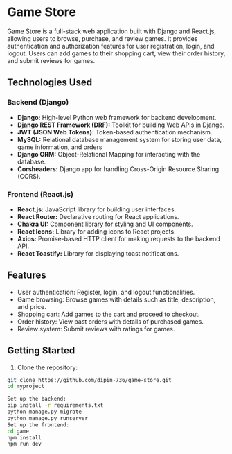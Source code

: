 # Game Store

Game Store is a full-stack web application built with Django and React.js, allowing users to browse, purchase, and review games. It provides authentication and authorization features for user registration, login, and logout. Users can add games to their shopping cart, view their order history, and submit reviews for games.

## Technologies Used

### Backend (Django)

- **Django:** High-level Python web framework for backend development.
- **Django REST Framework (DRF):** Toolkit for building Web APIs in Django.
- **JWT (JSON Web Tokens):** Token-based authentication mechanism.
- **MySQL:** Relational database management system for storing user data, game information, and orders
- **Django ORM:** Object-Relational Mapping for interacting with the database.
- **Corsheaders:** Django app for handling Cross-Origin Resource Sharing (CORS).


### Frontend (React.js)

- **React.js:** JavaScript library for building user interfaces.
- **React Router:** Declarative routing for React applications.
- **Chakra UI:** Component library for styling and UI components.
- **React Icons:** Library for adding icons to React projects.
- **Axios:** Promise-based HTTP client for making requests to the backend API.
- **React Toastify:** Library for displaying toast notifications.

## Features

- User authentication: Register, login, and logout functionalities.
- Game browsing: Browse games with details such as title, description, and price.
- Shopping cart: Add games to the cart and proceed to checkout.
- Order history: View past orders with details of purchased games.
- Review system: Submit reviews with ratings for games.

## Getting Started

1. Clone the repository:

```bash
git clone https://github.com/dipin-736/game-store.git
cd myproject

Set up the backend:
pip install -r requirements.txt
python manage.py migrate
python manage.py runserver
Set up the frontend:
cd game
npm install
npm run dev
